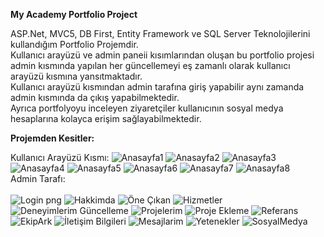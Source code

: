 **My Academy Portfolio Project**

 ASP.Net, MVC5, DB First, Entity Framework ve SQL Server Teknolojilerini kullandığım Portfolio Projemdir.<br/>
Kullanıcı arayüzü ve admin paneii kısımlarından oluşan bu portfolio projesi admin kısmında yapılan her güncellemeyi eş zamanlı olarak kullanıcı arayüzü kısmına yansıtmaktadır. <br/>
Kullanıcı arayüzü kısmından admin tarafına giriş yapabilir aynı zamanda admin kısmında da çıkış yapabilmektedir.<br/>
Ayrıca portfolyoyu inceleyen ziyaretçiler kullanıcının sosyal medya hesaplarına kolayca erişim sağlayabilmektedir. <br/>

**Projemden Kesitler:** <br/>

Kullanıcı Arayüzü Kısmı:
![Anasayfa1](https://github.com/Ksumeyye/MyAcademyPortfolioProject/assets/122766319/af71a6e1-98b6-4a9a-8306-3eef4be41eb0)
![Anasayfa2](https://github.com/Ksumeyye/MyAcademyPortfolioProject/assets/122766319/a0cd7ff4-d135-4f58-84b3-ba1682a64472)
![Anasayfa3](https://github.com/Ksumeyye/MyAcademyPortfolioProject/assets/122766319/8f0e1f58-9ca6-4268-8b33-0221f231d4c4)
![Anasayfa4](https://github.com/Ksumeyye/MyAcademyPortfolioProject/assets/122766319/05b5bffb-8576-4662-a978-a1952047517c)
![Anasayfa5](https://github.com/Ksumeyye/MyAcademyPortfolioProject/assets/122766319/ec6e15ff-d36c-4026-9bda-fc073107698c)
![Anasayfa6](https://github.com/Ksumeyye/MyAcademyPortfolioProject/assets/122766319/2b1eeb21-1d30-4102-9865-133824aabae0)
![Anasayfa7](https://github.com/Ksumeyye/MyAcademyPortfolioProject/assets/122766319/493041c6-f1e7-44be-bafe-dc53cc252657)
![Anasayfa8](https://github.com/Ksumeyye/MyAcademyPortfolioProject/assets/122766319/6e463bf3-af95-4519-b0a2-20cb9ae95b42)
<br/>
Admin Tarafı: <br/>
<br/>
![Login png](https://github.com/Ksumeyye/MyAcademyPortfolioProject/assets/122766319/2c826c06-2fee-4f04-af71-806b0fe4c79d)
![Hakkimda](https://github.com/Ksumeyye/MyAcademyPortfolioProject/assets/122766319/f0b63de1-53f2-4ada-b48c-febdde17dfff)
![Öne Çıkan](https://github.com/Ksumeyye/MyAcademyPortfolioProject/assets/122766319/3cb98d91-9c57-42a8-aadc-762f0dba13f1)
![Hizmetler](https://github.com/Ksumeyye/MyAcademyPortfolioProject/assets/122766319/803c7f93-1c4c-4cd5-a84b-c7d0a7c94c4a)
![Deneyimlerim Güncelleme](https://github.com/Ksumeyye/MyAcademyPortfolioProject/assets/122766319/ef97e4d9-ae84-4076-b9f2-f9fdcbba3f15)
![Projelerim](https://github.com/Ksumeyye/MyAcademyPortfolioProject/assets/122766319/1357482f-0262-42fa-8f26-2e460e18e3d9)
![Proje Ekleme](https://github.com/Ksumeyye/MyAcademyPortfolioProject/assets/122766319/ab7bffbe-44ee-49b7-ac19-520559637b51)
![Referans](https://github.com/Ksumeyye/MyAcademyPortfolioProject/assets/122766319/b73fcfd5-bf8f-478d-bc66-c2385d3e9b54)
![EkipArk](https://github.com/Ksumeyye/MyAcademyPortfolioProject/assets/122766319/b66985e8-975e-417c-904b-d237eade13bb)
![İletişim Bilgileri](https://github.com/Ksumeyye/MyAcademyPortfolioProject/assets/122766319/34d63fb8-d928-4e66-8454-fa78d9e2dcba)
![Mesajlarim](https://github.com/Ksumeyye/MyAcademyPortfolioProject/assets/122766319/7a2c7891-66d0-4612-accc-243068c48c8a)
![Yetenekler](https://github.com/Ksumeyye/MyAcademyPortfolioProject/assets/122766319/691a70f3-cea4-4c98-977a-177cda08ad7b)
![SosyalMedya](https://github.com/Ksumeyye/MyAcademyPortfolioProject/assets/122766319/78f15b16-1403-4104-8b3b-3d0f7381585b)
























